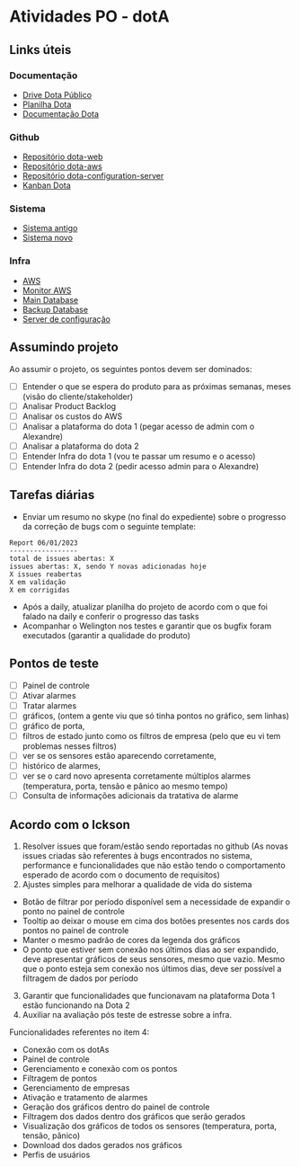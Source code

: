 # Atividades PO - dotA

## Links úteis

### Documentação

- [Drive Dota Público](https://drive.google.com/drive/folders/1El3wD3XIZfDskHNhqsmA-em18fU2ERw-)
- [Planilha Dota](https://docs.google.com/spreadsheets/d/1vYYiKfqUQ9IWmB7hvXE9hFXUomil17JVDZPd0AwVaeI/edit#gid=1690275737)
- [Documentação Dota](https://docs.google.com/document/d/1Nxw7SmU_juwZ-bb-b6BexMMARycb0FtNFS4UaKzPIWA/edit#heading=h.rhj9rwtufcy)

### Github

- [Repositório dota-web](https://github.com/lab-de-sistema-integraveis-tecnologico/dota-web)
- [Repositório dota-aws](https://github.com/lab-de-sistema-integraveis-tecnologico/dota-aws)
- [Repositório dota-configuration-server](https://github.com/lab-de-sistema-integraveis-tecnologico/dota-configuration-server)
- [Kanban Dota](https://github.com/orgs/lab-de-sistema-integraveis-tecnologico/projects/7)

### Sistema

- [Sistema antigo](https://sr.dota-iot.com.br/)
- [Sistema novo](https://dota-mobile.lsitec.org.br/)

### Infra

- [AWS](https://sa-east-1.console.aws.amazon.com/console/home?region=sa-east-1#)
- [Monitor AWS](https://sa-east-1.console.aws.amazon.com/cloudwatch/home?region=sa-east-1#dashboards:name=Monitora_Server)
- [Main Database](http://dota-mysql.mobile.lsitec.intranet/phpmyadmin/index.php)
- [Backup Database](https://dotabkp-mysql.mobile.lsitec.intranet/phpmyadmin/index.php)
- [Server de configuração](http://10.0.160.47:18083/#/login?to=/dashboard/overview)

## Assumindo projeto

Ao assumir o projeto, os seguintes pontos devem ser dominados:

- [ ] Entender o que se espera do produto para as próximas semanas, meses (visão do cliente/stakeholder)
- [ ] Analisar Product Backlog
- [ ] Analisar os custos do AWS
- [ ] Analisar a plataforma do dota 1 (pegar acesso de admin com o Alexandre)
- [ ] Analisar a plataforma do dota 2
- [ ] Entender Infra do dota 1 (vou te passar um resumo e o acesso)
- [ ] Entender Infra do dota 2 (pedir acesso admin para o Alexandre)

## Tarefas diárias

- Enviar um resumo no skype (no final do expediente) sobre o progresso da correção de bugs com o seguinte template:

```
Report 06/01/2023
-----------------
total de issues abertas: X
issues abertas: X, sendo Y novas adicionadas hoje
X issues reabertas
X em validação
X em corrigidas
```

- Após a daily, atualizar planilha do projeto de acordo com o que foi falado na daily e conferir o progresso das tasks
- Acompanhar o Welington nos testes e garantir que os bugfix foram executados (garantir a qualidade do produto)

## Pontos de teste

- [ ] Painel de controle
- [ ] Ativar alarmes
- [ ] Tratar alarmes
- [ ] gráficos, (ontem a gente viu que só tinha pontos no gráfico, sem linhas)
- [ ] gráfico de porta,
- [ ] filtros de estado junto como os filtros de empresa (pelo que eu vi tem problemas nesses filtros)
- [ ] ver se os sensores estão aparecendo corretamente,
- [ ] histórico de alarmes,
- [ ] ver se o card novo apresenta corretamente múltiplos alarmes (temperatura, porta, tensão e pânico ao mesmo tempo)
- [ ] Consulta de informações adicionais da tratativa de alarme

## Acordo com o Ickson

1. Resolver issues que foram/estão sendo reportadas no github (As novas issues criadas são referentes à bugs encontrados no sistema, performance e funcionalidades que não estão tendo o comportamento esperado de acordo com o documento de requisitos)
2. Ajustes simples para melhorar a qualidade de vida do sistema
- Botão de filtrar por período disponível sem a necessidade de expandir o ponto no painel de controle
- Tooltip ao deixar o mouse em cima dos botões presentes nos cards dos pontos no painel de controle
- Manter o mesmo padrão de cores da legenda dos gráficos
- O ponto que estiver sem conexão nos últimos dias ao ser expandido, deve apresentar gráficos de seus sensores, mesmo que vazio. Mesmo que o ponto esteja sem conexão nos últimos dias, deve ser possível a filtragem de dados por período
3. Garantir que funcionalidades que funcionavam na plataforma Dota 1 estão funcionando na Dota 2
4. Auxiliar na avaliação pós teste de estresse sobre a infra.

Funcionalidades referentes no item 4:
- Conexão com os dotAs
- Painel de controle
- Gerenciamento e conexão com os pontos
- Filtragem de pontos
- Gerenciamento de empresas
- Ativação e tratamento de alarmes
- Geração dos gráficos dentro do painel de controle
- Filtragem dos dados dentro dos gráficos que serão gerados
- Visualização dos gráficos de todos os sensores (temperatura, porta, tensão, pânico)
- Download dos dados gerados nos gráficos
- Perfis de usuários
<!--stackedit_data:
eyJoaXN0b3J5IjpbLTcxNTk1NTg0LDk1OTcwMjgwMSw0NjQ1Nz
M5NTksNjc5MzM5NzE2LC0xMDA2MDU3MDM3LC0xNzcxNjUzMzg0
LC0yNzQyMDcyNzMsLTEyOTgyOTMwNjYsLTE4MzA1MTIyNTAsLT
Q4NDIwMzk0OV19
-->